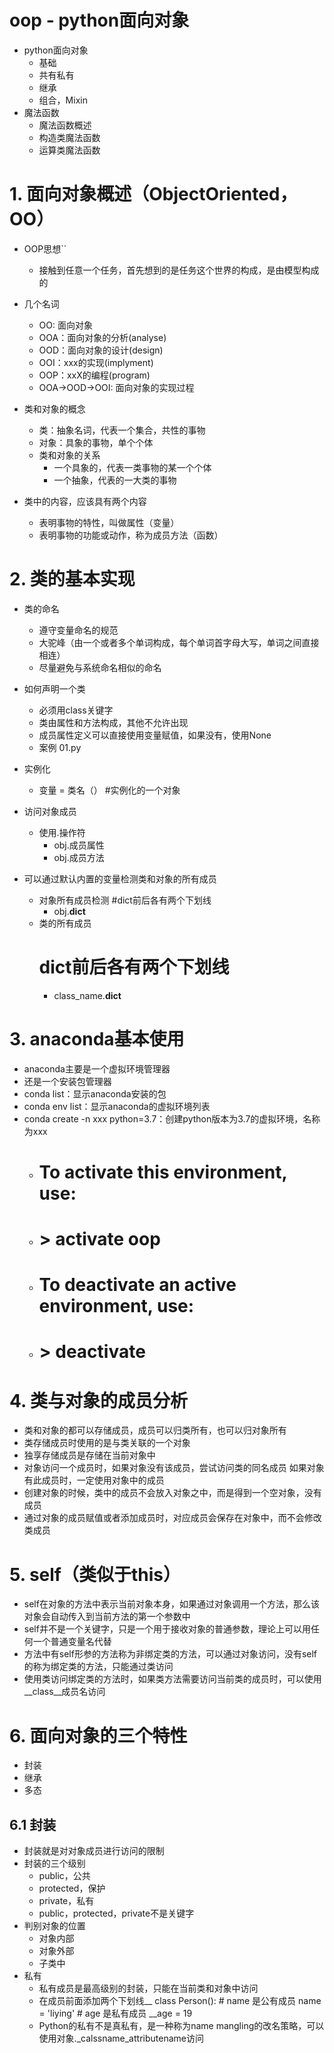# oop - python面向对象
- python面向对象
    - 基础
    - 共有私有
    - 继承
    - 组合，Mixin
- 魔法函数
    - 魔法函数概述
    - 构造类魔法函数
    - 运算类魔法函数
    
# 1. 面向对象概述（ObjectOriented，OO）
- OOP思想``
    - 接触到任意一个任务，首先想到的是任务这个世界的构成，是由模型构成的
- 几个名词
    - OO: 面向对象
    - OOA：面向对象的分析(analyse)
    - OOD：面向对象的设计(design)
    - OOI：xxx的实现(implyment)
    - OOP：xxX的编程(program)
    - OOA->OOD->OOI: 面向对象的实现过程
    
- 类和对象的概念
    - 类：抽象名词，代表一个集合，共性的事物
    - 对象：具象的事物，单个个体
    - 类和对象的关系
        - 一个具象的，代表一类事物的某一个个体
        - 一个抽象，代表的一大类的事物
        
- 类中的内容，应该具有两个内容
    - 表明事物的特性，叫做属性（变量）
    - 表明事物的功能或动作，称为成员方法（函数）
    
# 2. 类的基本实现
- 类的命名
    - 遵守变量命名的规范
    - 大驼峰（由一个或者多个单词构成，每个单词首字母大写，单词之间直接相连）
    - 尽量避免与系统命名相似的命名
    
- 如何声明一个类
    - 必须用class关键字
    - 类由属性和方法构成，其他不允许出现
    - 成员属性定义可以直接使用变量赋值，如果没有，使用None
    - 案例 01.py
    
- 实例化
    - 变量 = 类名（） #实例化的一个对象
    
- 访问对象成员
    - 使用.操作符
        - obj.成员属性
        - obj.成员方法
        
- 可以通过默认内置的变量检测类和对象的所有成员
    - 对象所有成员检测
        #dict前后各有两个下划线
        - obj.__dict__
    - 类的所有成员
        # dict前后各有两个下划线
        - class_name.__dict__ 
        
 # 3. anaconda基本使用
 - anaconda主要是一个虚拟环境管理器
 - 还是一个安装包管理器
 - conda list：显示anaconda安装的包
 - conda env list：显示anaconda的虚拟环境列表  
 - conda create -n xxx python=3.7：创建python版本为3.7的虚拟环境，名称为xxx
    -   # To activate this environment, use:
    -   # > activate oop
    -   # To deactivate an active environment, use:
    -   # > deactivate 
    
# 4. 类与对象的成员分析
- 类和对象的都可以存储成员，成员可以归类所有，也可以归对象所有
- 类存储成员时使用的是与类关联的一个对象
- 独享存储成员是存储在当前对象中
- 对象访问一个成员时，如果对象没有该成员，尝试访问类的同名成员
    如果对象有此成员时，一定使用对象中的成员
- 创建对象的时候，类中的成员不会放入对象之中，而是得到一个空对象，没有成员
- 通过对象的成员赋值或者添加成员时，对应成员会保存在对象中，而不会修改类成员

# 5. self（类似于this）
- self在对象的方法中表示当前对象本身，如果通过对象调用一个方法，那么该对象会自动传入到当前方法的第一个参数中
- self并不是一个关键字，只是一个用于接收对象的普通参数，理论上可以用任何一个普通变量名代替
- 方法中有self形参的方法称为非绑定类的方法，可以通过对象访问，没有self的称为绑定类的方法，只能通过类访问
- 使用类访问绑定类的方法时，如果类方法需要访问当前类的成员时，可以使用__class__成员名访问

# 6. 面向对象的三个特性
- 封装
- 继承
- 多态

## 6.1 封装
- 封装就是对对象成员进行访问的限制
- 封装的三个级别
    - public，公共
    - protected，保护
    - private，私有
    - public，protected，private不是关键字
- 判别对象的位置
    - 对象内部
    - 对象外部
    - 子类中
- 私有
    - 私有成员是最高级别的封装，只能在当前类和对象中访问
    - 在成员前面添加两个下划线__
        class Person():
            # name 是公有成员
            name = 'liying'
            # age 是私有成员
            __age = 19
    - Python的私有不是真私有，是一种称为name mangling的改名策略，可以使用对象._calssname_attributename访问